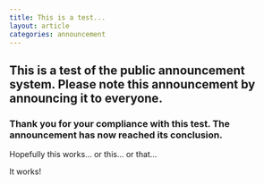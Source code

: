 ```yaml
---
title: This is a test...
layout: article
categories: announcement
---
```


## This is a test of the public announcement system. Please note this announcement by announcing it to everyone.

### Thank you for your compliance with this test. The announcement has now reached its conclusion.

Hopefully this works... or this... or that...

It works!
